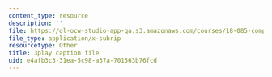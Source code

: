 ```yaml
---
content_type: resource
description: ''
file: https://ol-ocw-studio-app-qa.s3.amazonaws.com/courses/18-085-computational-science-and-engineering-i-fall-2008/e4afb3c331ea5c98a37a701563b76fcd_0BAMQmT-tf0.vtt
file_type: application/x-subrip
resourcetype: Other
title: 3play caption file
uid: e4afb3c3-31ea-5c98-a37a-701563b76fcd
---
```


